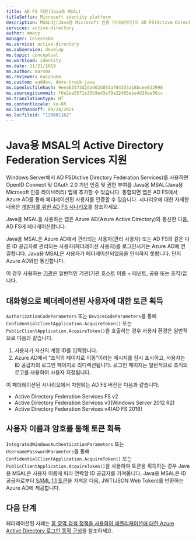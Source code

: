 ```yaml
---
title: AD FS 지원(Java용 MSAL)
titleSuffix: Microsoft identity platform
description: MSAL4j(Java용 Microsoft 인증 라이브러리)의 AD FS(Active Directory Federation Services) 지원에 대해 알아봅니다.
services: active-directory
author: mmacy
manager: CelesteDG
ms.service: active-directory
ms.subservice: develop
ms.topic: conceptual
ms.workload: identity
ms.date: 11/21/2019
ms.author: marsma
ms.reviewer: nacanuma
ms.custom: aaddev, devx-track-java
ms.openlocfilehash: 9eea63573d2da462d055a784353a18bcee822998
ms.sourcegitcommit: f6e2ea5571e35b9ed3a79a22485eba4d20ae36cc
ms.translationtype: HT
ms.contentlocale: ko-KR
ms.lasthandoff: 09/24/2021
ms.locfileid: "128601162"
---
```

# <a name="active-directory-federation-services-support-in-msal-for-java"></a>Java용 MSAL의 Active Directory Federation Services 지원

Windows Server에서 AD FS(Active Directory Federation Services)를 사용하면 OpenID Connect 및 OAuth 2.0 기반 인증 및 권한 부여를 Java용 MSAL(Java용 Microsoft 인증 라이브러리) 앱에 추가할 수 있습니다. 통합되면 앱은 AD FS에서 Azure AD를 통해 페더레이션된 사용자를 인증할 수 있습니다. 시나리오에 대한 자세한 내용은 [개발자를 위한 AD FS 시나리오](/windows-server/identity/ad-fs/ad-fs-development)를 참조하세요.

Java용 MSAL을 사용하는 앱은 Azure AD(Azure Active Directory)와 통신한 다음, AD FS에 페더레이션합니다.

Java용 MSAL은 Azure AD에서 관리되는 사용자(관리 사용자) 또는 AD FS와 같은 다른 ID 공급자로 관리되는 사용자(페더레이션 사용자)를 로그인시키는 Azure AD에 연결합니다. Java용 MSAL은 사용자가 페더레이션되었음을 인식하지 못합니다. 단지 Azure AD와만 통신합니다.

이 경우 사용하는 [기관](msal-client-application-configuration.md#authority)은 일반적인 기관(기관 호스트 이름 + 테넌트, 공용 또는 조직)입니다.

## <a name="acquire-a-token-interactively-for-a-federated-user"></a>대화형으로 페더레이션된 사용자에 대한 토큰 획득

`AuthorizationCodeParameters` 또는 `DeviceCodeParameters`를 통해 `ConfidentialClientApplication.AcquireToken()` 또는 `PublicClientApplication.AcquireToken()`을 호출하는 경우 사용자 환경은 일반적으로 다음과 같습니다.

1. 사용자가 자신의 계정 ID를 입력합니다.
2. Azure AD에서 “조직의 페이지로 이동”이라는 메시지를 잠시 표시하고, 사용자는 ID 공급자의 로그인 페이지로 리디렉션됩니다. 로그인 페이지는 일반적으로 조직의 로고를 사용하여 사용자 지정됩니다.

이 페더레이션된 시나리오에서 지원되는 AD FS 버전은 다음과 같습니다.
- Active Directory Federation Services FS v2
- Active Directory Federation Services v3(Windows Server 2012 R2)
- Active Directory Federation Services v4(AD FS 2016)

## <a name="acquire-a-token-via-username-and-password"></a>사용자 이름과 암호를 통해 토큰 획득

`IntegratedWindowsAuthenticationParameters` 또는 `UsernamePasswordParameters`를 통해 `ConfidentialClientApplication.AcquireToken()` 또는 `PublicClientApplication.AcquireToken()`을 사용하여 토큰을 획득하는 경우 Java 용 MSAL은 사용자 이름에 따라 연락할 ID 공급자를 가져옵니다. Java용 MSAL은 ID 공급자로부터 [SAML 1.1 토큰](reference-saml-tokens.md)을 가져온 다음, JWT(JSON Web Token)를 반환하는 Azure AD에 제공합니다.

## <a name="next-steps"></a>다음 단계

페더레이션된 사례는 [홈 영역 검색 정책을 사용하여 애플리케이션에 대한 Azure Active Directory 로그인 동작 구성](../manage-apps/configure-authentication-for-federated-users-portal.md)을 참조하세요.